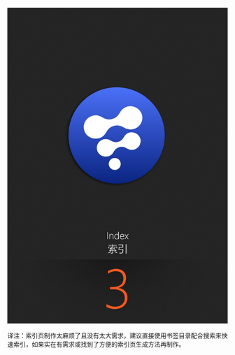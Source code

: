 <a name="index-索引"></a><img class="no-border" src="images/chapter_cover.png" alt="chapter_cover">

<div STYLE="page-break-after: always;"></div>

译注：索引页制作太麻烦了且没有太大需求，建议直接使用书签目录配合搜索来快速索引，如果实在有需求或找到了方便的索引页生成方法再制作。